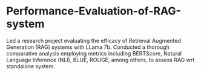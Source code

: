 # Performance-Evaluation-of-RAG-system
Led a research project evaluating the efficacy of Retrieval Augmented Generation (RAG) systems with LLama 7b. Conducted a thorough comparative analysis employing metrics including BERTScore, Natural Language Inference (NLI), BLUE, ROUGE, among others, to assess RAG wrt standalone system.
